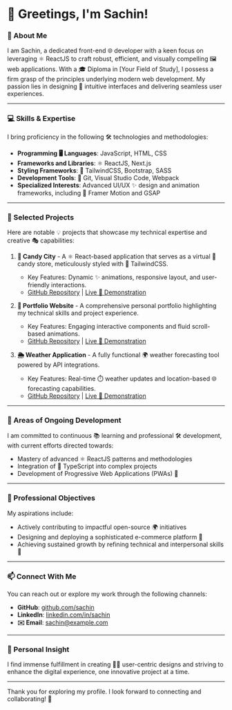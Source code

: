 # 👋 Greetings, I'm Sachin!

### 🚀 About Me
I am Sachin, a dedicated front-end 🌐 developer with a keen focus on leveraging ⚛️ ReactJS to craft robust, efficient, and visually compelling 🖼️ web applications. With a 🎓 Diploma in [Your Field of Study], I possess a firm grasp of the principles underlying modern web development. My passion lies in designing 🎨 intuitive interfaces and delivering seamless user experiences.

---

### 💻 Skills & Expertise
I bring proficiency in the following 🛠️ technologies and methodologies:
- **Programming 🖥️ Languages**: JavaScript, HTML, CSS
- **Frameworks and Libraries**: ⚛️ ReactJS, Next.js
- **Styling Frameworks**: 🎨 TailwindCSS, Bootstrap, SASS
- **Development Tools**: 🧰 Git, Visual Studio Code, Webpack
- **Specialized Interests**: Advanced UI/UX ✨ design and animation frameworks, including 🎥 Framer Motion and GSAP

---

### 🌟 Selected Projects
Here are notable 💡 projects that showcase my technical expertise and creative 🎭 capabilities:

1. **🍬 Candy City** - A ⚛️ React-based application that serves as a virtual 🍭 candy store, meticulously styled with 🎨 TailwindCSS.
   - Key Features: Dynamic ✨ animations, responsive layout, and user-friendly interactions.
   - [GitHub Repository](#) | [Live 🎥 Demonstration](#)

2. **📁 Portfolio Website** - A comprehensive personal portfolio highlighting my technical skills and project experience.
   - Key Features: Engaging interactive components and fluid scroll-based animations.
   - [GitHub Repository](#) | [Live 🎥 Demonstration](#)

3. **🌦️ Weather Application** - A fully functional 🌍 weather forecasting tool powered by API integrations.
   - Key Features: Real-time ⏱️ weather updates and location-based 🌐 forecasting capabilities.
   - [GitHub Repository](#) | [Live 🎥 Demonstration](#)

---

### 🌱 Areas of Ongoing Development
I am committed to continuous 📚 learning and professional 🛠️ development, with current efforts directed towards:
- Mastery of advanced ⚛️ ReactJS patterns and methodologies
- Integration of 📝 TypeScript into complex projects
- Development of Progressive Web Applications (PWAs) 📱

---

### 🎯 Professional Objectives
My aspirations include:
- Actively contributing to impactful open-source 🌍 initiatives
- Designing and deploying a sophisticated e-commerce platform 🛒
- Achieving sustained growth by refining technical and interpersonal skills 🌟

---

### 📫 Connect With Me
You can reach out or explore my work through the following channels:
- **GitHub**: [github.com/sachin](#)
- **LinkedIn**: [linkedin.com/in/sachin](#)
- **✉️ Email**: sachin@example.com

---

### 📖 Personal Insight
I find immense fulfillment in creating 🧑‍🎨 user-centric designs and striving to enhance the digital experience, one innovative project at a time.

---

Thank you for exploring my profile. I look forward to connecting and collaborating! 🚀

